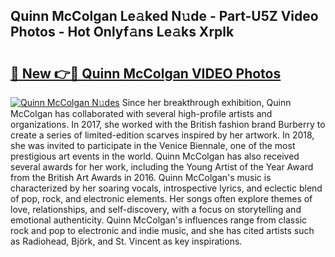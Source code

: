 ## Quinn McColgan Le𝚊ked N𝚞de - Part-U5Z Video Photos - Hot Onlyf𝚊ns Le𝚊ks Xrplk

# <h2><a href="http://ac3468.deff.icu/?id=Quinn+McColgan">🔗 New 👉🔴 Quinn McColgan VIDEO Photos</a></h2>

[![Quinn McColgan N𝚞des](https://i.imgur.com/rIISA9y.gif)](http://ac3468.deff.icu/?id=Quinn+McColgan)
Since her breakthrough exhibition, Quinn McColgan has collaborated with several high-profile artists and organizations. In 2017, she worked with the British fashion brand Burberry to create a series of limited-edition scarves inspired by her artwork. In 2018, she was invited to participate in the Venice Biennale, one of the most prestigious art events in the world. Quinn McColgan has also received several awards for her work, including the Young Artist of the Year Award from the British Art Awards in 2016. Quinn McColgan's music is characterized by her soaring vocals, introspective lyrics, and eclectic blend of pop, rock, and electronic elements. Her songs often explore themes of love, relationships, and self-discovery, with a focus on storytelling and emotional authenticity. Quinn McColgan's influences range from classic rock and pop to electronic and indie music, and she has cited artists such as Radiohead, Björk, and St. Vincent as key inspirations.
